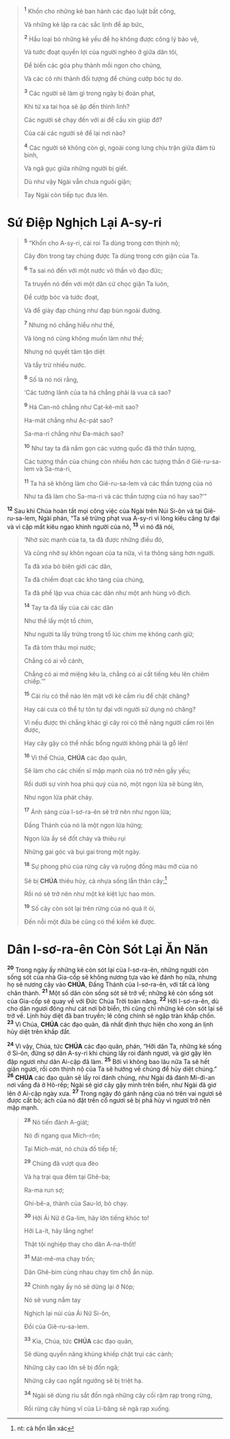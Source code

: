 > <sup><b>1</b></sup> Khốn cho những kẻ ban hành các đạo luật bất công,
>
> Và những kẻ lập ra các sắc lịnh để áp bức,
>
> <sup><b>2</b></sup> Hầu loại bỏ những kẻ yếu để họ không được công lý bảo vệ,
>
> Và tước đoạt quyền lợi của người nghèo ở giữa dân tôi,
>
> Để biến các góa phụ thành mồi ngon cho chúng,
>
> Và các cô nhi thành đối tượng để chúng cướp bóc tự do.
>
> <sup><b>3</b></sup> Các người sẽ làm gì trong ngày bị đoán phạt,
>
> Khi từ xa tai họa sẽ ập đến thình lình?
>
> Các người sẽ chạy đến với ai để cầu xin giúp đỡ?
>
> Của cải các người sẽ để lại nơi nào?
>
> <sup><b>4</b></sup> Các người sẽ không còn gì, ngoài cong lưng chịu trận giữa đám tù binh,
>
> Và ngã gục giữa những người bị giết.
>
> Dù như vậy Ngài vẫn chưa nguôi giận;
>
> Tay Ngài còn tiếp tục đưa lên.

# Sứ Điệp Nghịch Lại A-sy-ri

> <sup><b>5</b></sup> “Khốn cho A-sy-ri, cái roi Ta dùng trong cơn thịnh nộ;
>
> Cây đòn trong tay chúng được Ta dùng trong cơn giận của Ta.
>
> <sup><b>6</b></sup> Ta sai nó đến với một nước vô thần vô đạo đức;
>
> Ta truyền nó đến với một dân cứ chọc giận Ta luôn,
>
> Để cướp bóc và tước đoạt,
>
> Và để giày đạp chúng như đạp bùn ngoài đường.
>
> <sup><b>7</b></sup> Nhưng nó chẳng hiểu như thế,
>
> Và lòng nó cũng không muốn làm như thế;
>
> Nhưng nó quyết tâm tận diệt
>
> Và tẩy trừ nhiều nước.
>
> <sup><b>8</b></sup> Số là nó nói rằng,
>
> ‘Các tướng lãnh của ta há chẳng phải là vua cả sao?
>
> <sup><b>9</b></sup> Há Can-nô chẳng như Cạt-kê-mít sao?
>
> Ha-mát chẳng như Ạc-pát sao?
>
> Sa-ma-ri chẳng như Đa-mách sao?
>
> <sup><b>10</b></sup> Như tay ta đã nắm gọn các vương quốc đã thờ thần tượng,
>
> Các tượng thần của chúng còn nhiều hơn các tượng thần ở Giê-ru-sa-lem và Sa-ma-ri,
>
> <sup><b>11</b></sup> Ta há sẽ không làm cho Giê-ru-sa-lem và các thần tượng của nó
>
> Như ta đã làm cho Sa-ma-ri và các thần tượng của nó hay sao?’”

<sup><b>12</b></sup> Sau khi Chúa hoàn tất mọi công việc của Ngài trên Núi Si-ôn và tại Giê-ru-sa-lem, Ngài phán, “Ta sẽ trừng phạt vua A-sy-ri vì lòng kiêu căng tự đại và vì cặp mắt kiêu ngạo khinh người của nó, <sup><b>13</b></sup> vì nó đã nói,

> ‘Nhờ sức mạnh của ta, ta đã được những điều đó,
>
> Và cũng nhờ sự khôn ngoan của ta nữa, vì ta thông sáng hơn người.
>
> Ta đã xóa bỏ biên giới các dân,
>
> Ta đã chiếm đoạt các kho tàng của chúng,
>
> Ta đã phế lập vua chúa các dân như một anh hùng vô địch.
>
> <sup><b>14</b></sup> Tay ta đã lấy của cải các dân
>
> Như thể lấy một tổ chim,
>
> Như người ta lấy trứng trong tổ lúc chim mẹ không canh giữ;
>
> Ta đã tóm thâu mọi nước;
>
> Chẳng có ai vỗ cánh,
>
> Chẳng có ai mở miệng kêu la, chẳng có ai cất tiếng kêu lên chiêm chiếp.’”
>
> <sup><b>15</b></sup> Cái rìu có thể nào lên mặt với kẻ cầm rìu để chặt chăng?
>
> Hay cái cưa có thể tự tôn tự đại với người sử dụng nó chăng?
>
> Vì nếu được thì chẳng khác gì cây roi có thể nâng người cầm roi lên được,
>
> Hay cây gậy có thể nhấc bổng người không phải là gỗ lên!
>
> <sup><b>16</b></sup> Vì thế Chúa, **CHÚA** các đạo quân,
>
> Sẽ làm cho các chiến sĩ mập mạnh của nó trở nên gầy yếu;
>
> Rồi dưới sự vinh hoa phú quý của nó, một ngọn lửa sẽ bùng lên,
>
> Như ngọn lửa phát cháy.
>
> <sup><b>17</b></sup> Ánh sáng của I-sơ-ra-ên sẽ trở nên như ngọn lửa;
>
> Đấng Thánh của nó là một ngọn lửa hừng;
>
> Ngọn lửa ấy sẽ đốt cháy và thiêu rụi
>
> Những gai góc và bụi gai trong một ngày.
>
> <sup><b>18</b></sup> Sự phong phú của rừng cây và ruộng đồng màu mỡ của nó
>
> Sẽ bị **CHÚA** thiêu hủy, cả nhựa sống lẫn thân cây;[^1-afccbbbe-239f-4da2-9abd-c31a9b2e28c4]
>
> Rồi nó sẽ trở nên như một kẻ kiệt lực hao mòn.
>
> <sup><b>19</b></sup> Số cây còn sót lại trên rừng của nó quá ít ỏi,
>
> Đến nỗi một đứa bé cũng có thể kiểm kê được.

# Dân I-sơ-ra-ên Còn Sót Lại Ăn Năn
<sup><b>20</b></sup> Trong ngày ấy những kẻ còn sót lại của I-sơ-ra-ên, những người còn sống sót của nhà Gia-cốp sẽ không nương tựa vào kẻ đánh họ nữa, nhưng họ sẽ nương cậy vào **CHÚA**, Đấng Thánh của I-sơ-ra-ên, với tất cả lòng chân thành. <sup><b>21</b></sup> Một số dân còn sống sót sẽ trở về; những kẻ còn sống sót của Gia-cốp sẽ quay về với Đức Chúa Trời toàn năng. <sup><b>22</b></sup> Hỡi I-sơ-ra-ên, dù cho dân ngươi đông như cát nơi bờ biển, thì cũng chỉ những kẻ còn sót lại sẽ trở về. Lịnh hủy diệt đã ban truyền; lẽ công chính sẽ ngập tràn khắp chốn. <sup><b>23</b></sup> Vì Chúa, **CHÚA** các đạo quân, đã nhất định thực hiện cho xong án lịnh hủy diệt trên khắp đất.

<sup><b>24</b></sup> Vì vậy, Chúa, tức **CHÚA** các đạo quân, phán, “Hỡi dân Ta, những kẻ sống ở Si-ôn, đừng sợ dân A-sy-ri khi chúng lấy roi đánh ngươi, và giơ gậy lên đập ngươi như dân Ai-cập đã làm. <sup><b>25</b></sup> Bởi vì không bao lâu nữa Ta sẽ hết giận ngươi, rồi cơn thịnh nộ của Ta sẽ hướng về chúng để hủy diệt chúng.” <sup><b>26</b></sup> **CHÚA** các đạo quân sẽ lấy roi đánh chúng, như Ngài đã đánh Mi-đi-an nơi vầng đá ở Hô-rếp; Ngài sẽ giơ cây gậy mình trên biển, như Ngài đã giơ lên ở Ai-cập ngày xưa. <sup><b>27</b></sup> Trong ngày đó gánh nặng của nó trên vai ngươi sẽ được cất bỏ; ách của nó đặt trên cổ ngươi sẽ bị phá hủy vì ngươi trở nên mập mạnh.

> <sup><b>28</b></sup> Nó tiến đánh A-giát;
>
> Nó đi ngang qua Mích-rôn;
>
> Tại Mích-mát, nó chứa đồ tiếp tế;
>
> <sup><b>29</b></sup> Chúng đã vượt qua đèo
>
> Và hạ trại qua đêm tại Ghê-ba;
>
> Ra-ma run sợ;
>
> Ghi-bê-a, thành của Sau-lơ, bỏ chạy.
>
> <sup><b>30</b></sup> Hỡi Ái Nữ ở Ga-lim, hãy lớn tiếng khóc to!
>
> Hỡi La-ít, hãy lắng nghe!
>
> Thật tội nghiệp thay cho dân A-na-thốt!
>
> <sup><b>31</b></sup> Mát-mê-ma chạy trốn;
>
> Dân Ghê-bim cùng nhau chạy tìm chỗ ẩn núp.
>
> <sup><b>32</b></sup> Chính ngày ấy nó sẽ dừng lại ở Nóp;
>
> Nó sẽ vung nắm tay
>
> Nghịch lại núi của Ái Nữ Si-ôn,
>
> Đồi của Giê-ru-sa-lem.
>
> <sup><b>33</b></sup> Kìa, Chúa, tức **CHÚA** các đạo quân,
>
> Sẽ dùng quyền năng khủng khiếp chặt trụi các cành;
>
> Những cây cao lớn sẽ bị đốn ngã;
>
> Những cây cao ngất ngưởng sẽ bị triệt hạ.
>
> <sup><b>34</b></sup> Ngài sẽ dùng rìu sắt đốn ngã những cây cối rậm rạp trong rừng,
>
> Rồi rừng cây hùng vĩ của Li-băng sẽ ngã rạp xuống.

[^1-afccbbbe-239f-4da2-9abd-c31a9b2e28c4]: nt: cả hồn lẫn xác